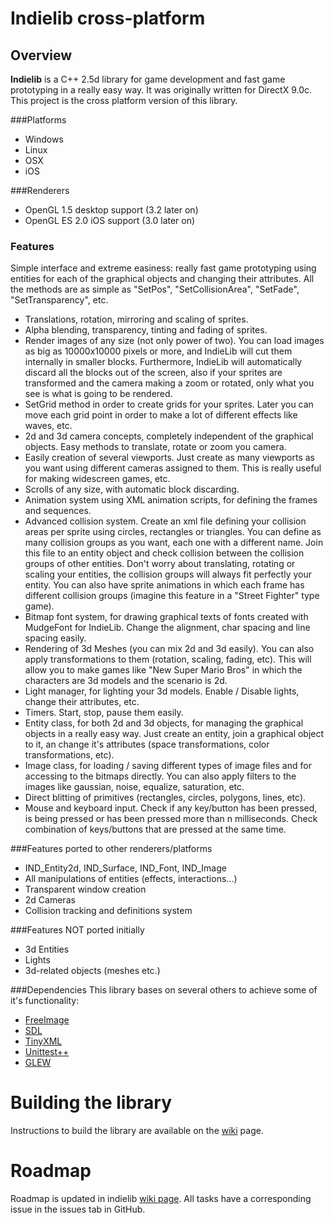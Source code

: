 # Indielib cross-platform

## Overview

**Indielib** is a C++ 2.5d library for game development and fast game prototyping in a really easy way. It was originally written for DirectX 9.0c. This project is the cross platform version of this library.

###Platforms

* Windows
* Linux
* OSX
* iOS

###Renderers
* OpenGL 1.5 desktop support (3.2 later on)
* OpenGL ES 2.0 iOS  support (3.0 later on)

### Features
Simple interface and extreme easiness: really fast game prototyping using entities for each of the graphical objects and changing their attributes. All the methods are as simple as "SetPos", "SetCollisionArea", "SetFade", "SetTransparency", etc.

* Translations, rotation, mirroring and scaling of sprites.
* Alpha blending, transparency, tinting and fading of sprites.
* Render images of any size (not only power of two). You can load images as big as 10000x10000 pixels or more, and IndieLib will cut them internally in smaller blocks. Furthermore, IndieLib will automatically discard all the blocks out of the screen, also if your sprites are transformed and the camera making a zoom or rotated, only what you see is what is going to be rendered.
* SetGrid method in order to create grids for your sprites. Later you can move each grid point in order to make a lot of different effects like waves, etc.
* 2d and 3d camera concepts, completely independent of the graphical objects. Easy methods to translate, rotate or zoom you camera.
* Easily creation of several viewports. Just create as many viewports as you want using different cameras assigned to them. This is really useful for making widescreen games, etc.
* Scrolls of any size, with automatic block discarding.
* Animation system using XML animation scripts, for defining the frames and sequences.
* Advanced collision system. Create an xml file defining your collision areas per sprite using circles, rectangles or triangles. You can define as many collision groups as you want, each one with a different name. Join this file to an entity object and check collision between the collision groups of other entities. Don't worry about translating, rotating or scaling your entities, the collision groups will always fit perfectly your entity. You can also have sprite animations in which each frame has different collision groups (imagine this feature in a "Street Fighter" type game).
* Bitmap font system, for drawing graphical texts of fonts created with MudgeFont for IndieLib. Change the alignment, char spacing and line spacing easily.
* Rendering of 3d Meshes (you can mix 2d and 3d easily). You can also apply transformations to them (rotation, scaling, fading, etc). This will allow you to make games like "New Super Mario Bros" in which the characters are 3d models and the scenario is 2d.
* Light manager, for lighting your 3d models. Enable / Disable lights, change their attributes, etc.
* Timers. Start, stop, pause them easily.
* Entity class, for both 2d and 3d objects, for managing the graphical objects in a really easy way. Just create an entity, join a graphical object to it, an change it's attributes (space transformations, color transformations, etc).
* Image class, for loading / saving different types of image files and for accessing to the bitmaps directly. You can also apply filters to the images like gaussian, noise, equalize, saturation, etc.
* Direct blitting of primitives (rectangles, circles, polygons, lines, etc).
* Mouse and keyboard input. Check if any key/button has been pressed, is being pressed or has been pressed more than n milliseconds. Check combination of keys/buttons that are pressed at the same time. 

###Features ported to other renderers/platforms
* IND_Entity2d, IND_Surface, IND_Font, IND_Image
* All manipulations of entities (effects, interactions...)
* Transparent window creation
* 2d Cameras
* Collision tracking and definitions system 

###Features NOT ported initially
* 3d Entities
* Lights
* 3d-related objects (meshes etc.)

###Dependencies
This library bases on several others to achieve some of it's functionality:

* [FreeImage](http://freeimage.sourceforge.net/)
* [SDL](http://www.libsdl.org/)
* [TinyXML](http://www.grinninglizard.com/tinyxml/)
* [Unittest++](http://unittest-cpp.sourceforge.net/)
* [GLEW](http://glew.sourceforge.net/)

# Building the library
Instructions to build the library are available on the [wiki](http://www.indielib.com/wiki/index.php?title=Building_IndieLib) page.

# Roadmap
Roadmap is updated in indielib [wiki page](http://www.indielib.com/wiki/index.php?title=IndieLib_developer_FAQ). All tasks have a corresponding issue in the issues tab in GitHub.


